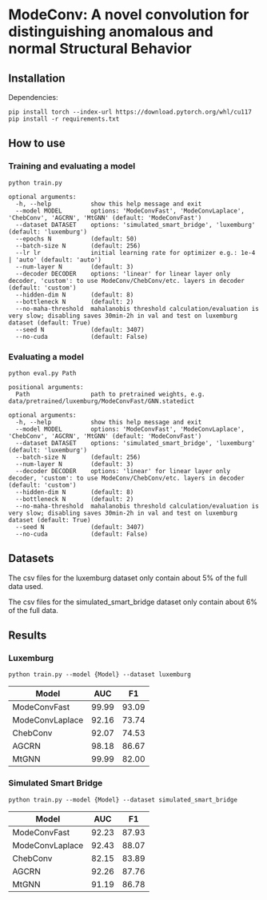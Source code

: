 # ModeConv: A novel convolution for distinguishing anomalous and normal Structural Behavior



## Installation

Dependencies:

```
pip install torch --index-url https://download.pytorch.org/whl/cu117
pip install -r requirements.txt
```

## How to use

### Training and evaluating a model
```
python train.py

optional arguments:
  -h, --help           show this help message and exit
  --model MODEL        options: 'ModeConvFast', 'ModeConvLaplace', 'ChebConv', 'AGCRN', 'MtGNN' (default: 'ModeConvFast')
  --dataset DATASET    options: 'simulated_smart_bridge', 'luxemburg' (default: 'luxemburg')
  --epochs N           (default: 50)
  --batch-size N       (default: 256)
  --lr lr              initial learning rate for optimizer e.g.: 1e-4 | 'auto' (default: 'auto')
  --num-layer N        (default: 3)
  --decoder DECODER    options: 'linear' for linear layer only decoder, 'custom': to use ModeConv/ChebConv/etc. layers in decoder (default: 'custom')
  --hidden-dim N       (default: 8)
  --bottleneck N       (default: 2)
  --no-maha-threshold  mahalanobis threshold calculation/evaluation is very slow; disabling saves 30min-2h in val and test on luxemburg dataset (default: True)
  --seed N             (default: 3407)
  --no-cuda            (default: False)

```

### Evaluating a model
```
python eval.py Path

positional arguments:
  Path                 path to pretrained weights, e.g. data/pretrained/luxemburg/ModeConvFast/GNN.statedict

optional arguments:
  -h, --help           show this help message and exit
  --model MODEL        options: 'ModeConvFast', 'ModeConvLaplace', 'ChebConv', 'AGCRN', 'MtGNN' (default: 'ModeConvFast')
  --dataset DATASET    options: 'simulated_smart_bridge', 'luxemburg' (default: 'luxemburg')
  --batch-size N       (default: 256)
  --num-layer N        (default: 3)
  --decoder DECODER    options: 'linear' for linear layer only decoder, 'custom': to use ModeConv/ChebConv/etc. layers in decoder (default: 'custom')
  --hidden-dim N       (default: 8)
  --bottleneck N       (default: 2)
  --no-maha-threshold  mahalanobis threshold calculation/evaluation is very slow; disabling saves 30min-2h in val and test on luxemburg dataset (default: True)
  --seed N             (default: 3407)
  --no-cuda            (default: False)

```

## Datasets

The csv files for the luxemburg dataset only contain about 5% of the full data used.

The csv files for the simulated_smart_bridge dataset only contain about 6% of the full data.

## Results

### Luxemburg

```
python train.py --model {Model} --dataset luxemburg
```

| Model            | AUC   | F1    |
|----------------- |-------|-------|
| ModeConvFast     | 99.99 | 93.09 |
| ModeConvLaplace  | 92.16 | 73.74 |
| ChebConv         | 92.07 | 74.53 |
| AGCRN            | 98.18 | 86.67 |
| MtGNN            | 99.99 | 82.00 |

### Simulated Smart Bridge

```
python train.py --model {Model} --dataset simulated_smart_bridge
```

| Model            | AUC   | F1    |
|----------------- |-------|-------|
| ModeConvFast     | 92.23 | 87.93 |
| ModeConvLaplace  | 92.43 | 88.07 |
| ChebConv         | 82.15 | 83.89 |
| AGCRN            | 92.26 | 87.76 |
| MtGNN            | 91.19 | 86.78 |